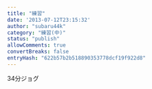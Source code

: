 ```yaml
---
title: "練習"
date: '2013-07-12T23:15:32'
author: "subaru44k"
category: "練習(中)"
status: "publish"
allowComments: true
convertBreaks: false
entryHash: "622b57b2b518890353778dcf19f922d8"
---
```

34分ジョグ

